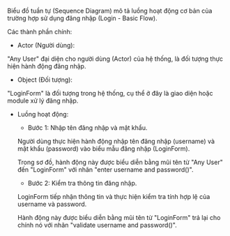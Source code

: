 Biểu đồ tuần tự (Sequence Diagram) mô tả luồng hoạt động cơ bản của trường hợp sử dụng đăng nhập (Login - Basic Flow).

 Các thành phần chính:

- Actor (Người dùng):

"Any User" đại diện cho người dùng (Actor) của hệ thống, là đối tượng thực hiện hành động đăng nhập.

- Object (Đối tượng):

"LoginForm" là đối tượng trong hệ thống, cụ thể ở đây là giao diện hoặc module xử lý đăng nhập.

- Luồng hoạt động:

  + Bước 1: Nhập tên đăng nhập và mật khẩu.

   Người dùng thực hiện hành động nhập tên đăng nhập (username) và mật khẩu (password) vào biểu mẫu đăng nhập (LoginForm).
  
   Trong sơ đồ, hành động này được biểu diễn bằng mũi tên từ "Any User" đến "LoginForm" với nhãn "enter username and password()".

  + Bước 2: Kiểm tra thông tin đăng nhập.

   LoginForm tiếp nhận thông tin và thực hiện kiểm tra tính hợp lệ của username và password.
  
   Hành động này được biểu diễn bằng mũi tên từ "LoginForm" trả lại cho chính nó với nhãn "validate username and password()".

